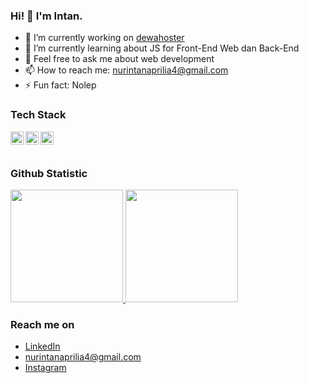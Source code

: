 ### Hi! 👋 I'm Intan.


- 🔭 I’m currently working on <a href="https://dewahoster.co.id/">dewahoster</a>
- 🌱 I’m currently learning about JS for Front-End Web dan Back-End
- 💬 Feel free to ask me about web development
- 📫 How to reach me: nurintanaprilia4@gmail.com
- ⚡ Fun fact: Nolep

### Tech Stack
  <a href="#"><img align="left" alt="JavaScript" title="JavaScript" width="21px" src="https://upload.wikimedia.org/wikipedia/commons/9/99/Unofficial_JavaScript_logo_2.svg" /></a>
  <a href="https://nodejs.org/"><img align="left" alt="NodeJS" title="NodeJS" width="21px" src="https://seeklogo.com/images/N/nodejs-logo-FBE122E377-seeklogo.com.png" /></a>
  <a href="https://www.python.org/"><img align="left" alt="Python" title="Python" width="21px" src="https://encrypted-tbn0.gstatic.com/images?q=tbn:ANd9GcQNsWNdN8bimV8v3tDEkHhNzIyJMAEMhNZDaw&usqp=CAU" /></a>

  <br>
  <br>
  
### Github Statistic
<p align="left">
<a href="https://github.com/Intanaprilia">
  <img height="180em" src="https://github-readme-stats-eight-theta.vercel.app/api?username=Intanaprilia&show_icons=true&theme=algolia&include_all_commits=true&count_private=true"/>
  <img height="180em" src="https://github-readme-stats-eight-theta.vercel.app/api/top-langs/?username=Intanaprilia&layout=compact&langs_count=8&theme=algolia"/>
</a>
</p>

### Reach me on
- <a href="https://linkedin.com/in/nur-intan-aprilia-62525022a/">LinkedIn</a>
- nurintanaprilia4@gmail.com
- <a href="https://www.instagram.com/intan.nia__/">Instagram</a>

